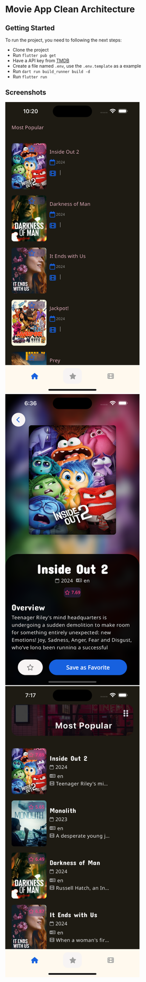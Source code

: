 # Movie App Clean Architecture


## Getting Started

To run the project, you need to following the next steps:

- Clone the project
- Run `flutter pub get`
- Have a API key from [TMDB](https://www.themoviedb.org/documentation/api)
- Create a file named `.env`, use the `.env.template` as a example
- Run `dart run build_runner build -d`
- Run `flutter run`

## Screenshots

<img src="screenshots/screenshoot1.png" width="425"/> 

<img src="screenshots/screenshoot2.png" width="425"/> 

<img src="screenshots/screenshoot3.png" width="425"/>  
